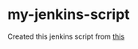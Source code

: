 # my-jenkins-script
Created this jenkins script from [this](https://www.hostinger.com/tutorials/how-to-install-jenkins-on-ubuntu/)
